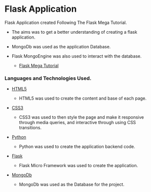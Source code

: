 # Flask Application 

Flask Application created Following The Flask Mega Tutorial.

- The aims was to get a better understanding of creating a flask application.
- MongoDb was used as the application Database. 
- Flask MongoEngine was also used to interact with the database.

  - [Flask Mega Tutorial](https://blog.miguelgrinberg.com/post/the-flask-mega-tutorial-part-i-hello-world)



### Languages and Technologies Used.

- [HTML5](https://en.wikipedia.org/wiki/HTML5)

  - HTML5 was used to create the content and base of each page.

- [CSS3](https://en.wikipedia.org/wiki/CSS)

  - CSS3 was used to then style the page and make it responsive through media queries, and interactive through using CSS transitions.

- [Python](https://www.python.org/)

  - Python was used to create the application backend code.

- [Flask](https://flask.palletsprojects.com/en/1.1.x/)

  - Flask Micro Framework was used to create the application.

- [MongoDb](https://www.mongodb.com/2)

  - MongoDb was used as the Database for the project.
